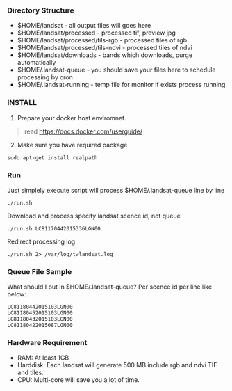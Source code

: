 ### Directory Structure
- $HOME/landsat - all output files will goes here
- $HOME/landsat/processed - processed tif, preview jpg
- $HOME/landsat/processed/tils-rgb  - processed tiles of rgb
- $HOME/landsat/processed/tils-ndvi - processed tiles of ndvi
- $HOME/landsat/downloads - bands which downloads, purge automatically
- $HOME/.landsat-queue - you should save your files here to schedule processing by cron
- $HOME/.landsat-running - temp file for monitor if exists process running

### INSTALL

1. Prepare your docker host enviromnet.
  > read https://docs.docker.com/userguide/

2. Make sure you have required package
  ```
  sudo apt-get install realpath
  ```

### Run

Just simplely execute script will process $HOME/.landsat-queue line by line
  ```
  ./run.sh
  ```

Download and process specify landsat scence id, not queue
  ```
  ./run.sh LC81170442015336LGN00
  ```

Redirect processing log
  ```
  ./run.sh 2> /var/log/twlandsat.log
  ```

### Queue File Sample

What should I put in $HOME/.landsat-queue?
Per scence id per line like below:
```
LC81180442015103LGN00
LC81180452015103LGN00
LC81180432015103LGN00
LC81180422015087LGN00
```

### Hardware Requirement
- RAM: At least 1GB
- Harddisk: Each landsat will generate 500 MB include rgb and ndvi TIF and tiles.
- CPU: Multi-core will save you a lot of time.

